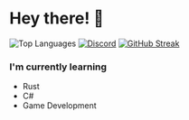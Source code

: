 # Hey there! 👋

![Top Languages](https://github-readme-stats.vercel.app/api/top-langs/?username=xcloudzy&show_icons=true&theme=dark&custom_title=Most%20used%20languages&langs_count=10&layout=compact)
[![Discord](https://lanyard.cnrad.dev/api/554929630377672706?showDisplayName=true)](https://discord.com/users/554929630377672706)
[![GitHub Streak](https://streak-stats.demolab.com?user=xcloudzy&theme=catppuccin-mocha)](https://git.io/streak-stats)

### I'm currently learning

- Rust
- C#
- Game Development
